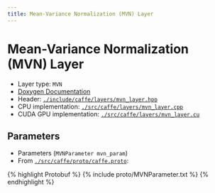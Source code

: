 ```yaml
---
title: Mean-Variance Normalization (MVN) Layer
---
```


# Mean-Variance Normalization (MVN) Layer

* Layer type: `MVN`
* [Doxygen Documentation](http://caffe.berkeleyvision.org/doxygen/classcaffe_1_1MVNLayer.md)
* Header: [`./include/caffe/layers/mvn_layer.hpp`](https://github.com/BVLC/caffe/blob/master/include/caffe/layers/mvn_layer.hpp)
* CPU implementation: [`./src/caffe/layers/mvn_layer.cpp`](https://github.com/BVLC/caffe/blob/master/src/caffe/layers/mvn_layer.cpp)
* CUDA GPU implementation: [`./src/caffe/layers/mvn_layer.cu`](https://github.com/BVLC/caffe/blob/master/src/caffe/layers/mvn_layer.cu)

## Parameters

* Parameters (`MVNParameter mvn_param`)
* From [`./src/caffe/proto/caffe.proto`](https://github.com/BVLC/caffe/blob/master/src/caffe/proto/caffe.proto):

{% highlight Protobuf %}
{% include proto/MVNParameter.txt %}
{% endhighlight %}
